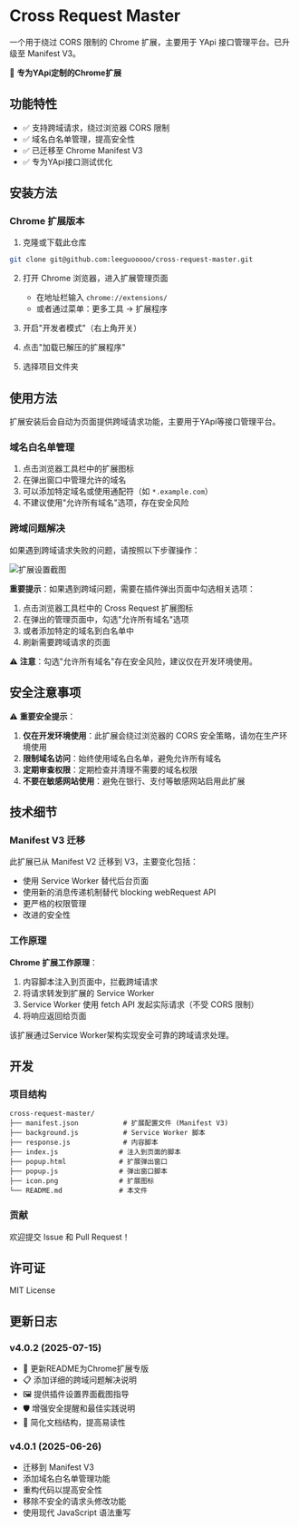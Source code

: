 # Cross Request Master

一个用于绕过 CORS 限制的 Chrome 扩展，主要用于 YApi 接口管理平台。已升级至 Manifest V3。

🔧 **专为YApi定制的Chrome扩展**

## 功能特性

- ✅ 支持跨域请求，绕过浏览器 CORS 限制
- ✅ 域名白名单管理，提高安全性
- ✅ 已迁移至 Chrome Manifest V3
- ✅ 专为YApi接口测试优化

## 安装方法

### Chrome 扩展版本

1. 克隆或下载此仓库
```bash
git clone git@github.com:leeguooooo/cross-request-master.git
```

2. 打开 Chrome 浏览器，进入扩展管理页面
   - 在地址栏输入 `chrome://extensions/`
   - 或者通过菜单：更多工具 -> 扩展程序

3. 开启"开发者模式"（右上角开关）

4. 点击"加载已解压的扩展程序"

5. 选择项目文件夹

## 使用方法

扩展安装后会自动为页面提供跨域请求功能，主要用于YApi等接口管理平台。

### 域名白名单管理

1. 点击浏览器工具栏中的扩展图标
2. 在弹出窗口中管理允许的域名
3. 可以添加特定域名或使用通配符（如 `*.example.com`）
4. 不建议使用"允许所有域名"选项，存在安全风险

### 跨域问题解决

如果遇到跨域请求失败的问题，请按照以下步骤操作：

![扩展设置截图](https://share.cleanshot.com/s9fxWkTm)

**重要提示**：如果遇到跨域问题，需要在插件弹出页面中勾选相关选项：

1. 点击浏览器工具栏中的 Cross Request 扩展图标
2. 在弹出的管理页面中，勾选"允许所有域名"选项
3. 或者添加特定的域名到白名单中
4. 刷新需要跨域请求的页面

⚠️ **注意**：勾选"允许所有域名"存在安全风险，建议仅在开发环境使用。

## 安全注意事项

⚠️ **重要安全提示**：

1. **仅在开发环境使用**：此扩展会绕过浏览器的 CORS 安全策略，请勿在生产环境使用
2. **限制域名访问**：始终使用域名白名单，避免允许所有域名
3. **定期审查权限**：定期检查并清理不需要的域名权限
4. **不要在敏感网站使用**：避免在银行、支付等敏感网站启用此扩展


## 技术细节

### Manifest V3 迁移

此扩展已从 Manifest V2 迁移到 V3，主要变化包括：

- 使用 Service Worker 替代后台页面
- 使用新的消息传递机制替代 blocking webRequest API
- 更严格的权限管理
- 改进的安全性

### 工作原理

**Chrome 扩展工作原理**：
1. 内容脚本注入到页面中，拦截跨域请求
2. 将请求转发到扩展的 Service Worker
3. Service Worker 使用 fetch API 发起实际请求（不受 CORS 限制）
4. 将响应返回给页面

该扩展通过Service Worker架构实现安全可靠的跨域请求处理。

## 开发

### 项目结构

```
cross-request-master/
├── manifest.json           # 扩展配置文件 (Manifest V3)
├── background.js           # Service Worker 脚本
├── response.js             # 内容脚本
├── index.js               # 注入到页面的脚本
├── popup.html             # 扩展弹出窗口
├── popup.js               # 弹出窗口脚本
├── icon.png               # 扩展图标
└── README.md              # 本文件
```

### 贡献

欢迎提交 Issue 和 Pull Request！

## 许可证

MIT License

## 更新日志

### v4.0.2 (2025-07-15)
- 📖 更新README为Chrome扩展专版
- 📋 添加详细的跨域问题解决说明
- 🖼️ 提供插件设置界面截图指导
- 🛡️ 增强安全提醒和最佳实践说明
- 🧹 简化文档结构，提高易读性

### v4.0.1 (2025-06-26)
- 迁移到 Manifest V3
- 添加域名白名单管理功能
- 重构代码以提高安全性
- 移除不安全的请求头修改功能
- 使用现代 JavaScript 语法重写